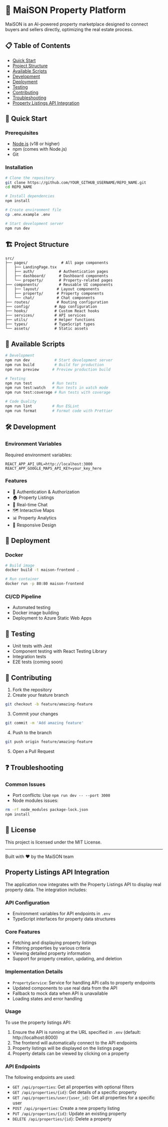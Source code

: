 # 🏡 MaiSON Property Platform

MaiSON is an AI-powered property marketplace designed to connect buyers and sellers directly, optimizing the real estate process.

## 📋 Table of Contents
- [Quick Start](#-quick-start)
- [Project Structure](#-project-structure)
- [Available Scripts](#-available-scripts)
- [Development](#-development)
- [Deployment](#-deployment)
- [Testing](#-testing)
- [Contributing](#-contributing)
- [Troubleshooting](#-troubleshooting)
- [Property Listings API Integration](#-property-listings-api-integration)

## 🚀 Quick Start

### Prerequisites
- [Node.js](https://nodejs.org/) (v18 or higher)
- npm (comes with Node.js)
- Git

### Installation

```bash
# Clone the repository
git clone https://github.com/YOUR_GITHUB_USERNAME/REPO_NAME.git
cd REPO_NAME

# Install dependencies
npm install

# Create environment file
cp .env.example .env

# Start development server
npm run dev
```

## 🏗 Project Structure
```
src/
├── pages/               # All page components
│   ├── LandingPage.tsx
│   ├── auth/           # Authentication pages
│   ├── dashboard/      # Dashboard components
│   └── property/       # Property-related pages
├── components/         # Reusable UI components
│   ├── layout/        # Layout components
│   ├── property/      # Property components
│   └── chat/          # Chat components
├── routes/            # Routing configuration
├── config/           # App configuration
├── hooks/            # Custom React hooks
├── services/         # API services
├── utils/            # Helper functions
├── types/            # TypeScript types
└── assets/           # Static assets
```

## 📜 Available Scripts

```bash
# Development
npm run dev           # Start development server
npm run build         # Build for production
npm run preview      # Preview production build

# Testing
npm run test         # Run tests
npm run test:watch   # Run tests in watch mode
npm run test:coverage # Run tests with coverage

# Code Quality
npm run lint         # Run ESLint
npm run format       # Format code with Prettier
```

## 🛠 Development

### Environment Variables
Required environment variables:
```env
REACT_APP_API_URL=http://localhost:3000
REACT_APP_GOOGLE_MAPS_API_KEY=your_key_here
```

### Features
- 🔐 Authentication & Authorization
- 🏠 Property Listings
- 💬 Real-time Chat
- 🗺 Interactive Maps
- 📊 Property Analytics
- 📱 Responsive Design

## 🚀 Deployment

### Docker
```bash
# Build image
docker build -t maison-frontend .

# Run container
docker run -p 80:80 maison-frontend
```

### CI/CD Pipeline
- Automated testing
- Docker image building
- Deployment to Azure Static Web Apps

## 🧪 Testing
- Unit tests with Jest
- Component testing with React Testing Library
- Integration tests
- E2E tests (coming soon)

## 👥 Contributing

1. Fork the repository
2. Create your feature branch
```bash
git checkout -b feature/amazing-feature
```
3. Commit your changes
```bash
git commit -m 'Add amazing feature'
```
4. Push to the branch
```bash
git push origin feature/amazing-feature
```
5. Open a Pull Request

## ❓ Troubleshooting

### Common Issues
- Port conflicts: Use `npm run dev -- --port 3000`
- Node modules issues: 
```bash
rm -rf node_modules package-lock.json
npm install
```

## 📝 License
This project is licensed under the MIT License.

---

Built with ❤️ by the MaiSON team

## Property Listings API Integration

The application now integrates with the Property Listings API to display real property data. The integration includes:

### API Configuration
- Environment variables for API endpoints in `.env`
- TypeScript interfaces for property data structures

### Core Features
- Fetching and displaying property listings
- Filtering properties by various criteria
- Viewing detailed property information
- Support for property creation, updating, and deletion

### Implementation Details
- `PropertyService`: Service for handling API calls to property endpoints
- Updated components to use real data from the API
- Fallback to mock data when API is unavailable
- Loading states and error handling

### Usage
To use the property listings API:

1. Ensure the API is running at the URL specified in `.env` (default: http://localhost:8000)
2. The frontend will automatically connect to the API endpoints
3. Property listings will be displayed on the listings page
4. Property details can be viewed by clicking on a property

### API Endpoints
The following endpoints are used:

- `GET /api/properties`: Get all properties with optional filters
- `GET /api/properties/{id}`: Get details of a specific property
- `GET /api/properties/user/{user_id}`: Get all properties for a specific user
- `POST /api/properties`: Create a new property listing
- `PUT /api/properties/{id}`: Update an existing property
- `DELETE /api/properties/{id}`: Delete a property

